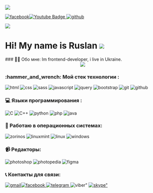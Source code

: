 ![](https://media.giphy.com/media/qgQUggAC3Pfv687qPC/giphy.gif)

 [![facebook](https://img.shields.io/badge/Facebook-1877F2?style=for-the-badge&logo=facebook&logoColor=white)](https://www.facebook.com/addin.whites/)[![Youtube Badge](https://img.shields.io/badge/YouTube-red?style=for-the-badge&logo=youtube&logoColor=white) ](https://www.youtube.com/channel/UC0PNHhJVhpDuubpSwe7XB2Q)[![github](https://img.shields.io/badge/GitHub-181717?logo=github&logoColor=fff&style=for-the-badge)](https://github.com/RusProgger)

![](https://komarev.com/ghpvc/?username=RusProgger&style=flat-square&color=blue)

Hi! My name is Ruslan ![](https://media.giphy.com/media/hvRJCLFzcasrR4ia7z/giphy.gif)
=====================================================================================

\### 👩‍💻 Обо мне: Im frontend-developer, i live in Ukraine. <span style="display:block;text-align:center"> ![](https://media.giphy.com/media/WUlplcMpOCEmTGBtBW/giphy.gif) </span> 

### :hammer\_and\_wrench: Мой стек технологии :  
  
![html](https://github.com/RusProgger/RusProgger/assets/105813644/be45eace-63b7-47a4-8bf9-c7325788e397)  ![css](https://github.com/RusProgger/RusProgger/assets/105813644/039c2cbc-20dc-4a75-bde4-a74e56f98126) ![sass](https://github.com/RusProgger/RusProgger/assets/105813644/be19e816-fd58-4930-ad3a-e022b931e1b5) ![javascript](https://img.shields.io/badge/JavaScript-F7DF1E?style=for-the-badge&logo=javascript&logoColor=black) ![jquery](https://img.shields.io/badge/jQuery-0769AD?style=for-the-badge&logo=jquery&logoColor=white)  ![bootstrap](https://img.shields.io/badge/Bootstrap-7952B3?logo=bootstrap&logoColor=fff&style=for-the-badge) ![git](https://img.shields.io/badge/Git-F05032?logo=git&logoColor=fff&style=for-the-badge) ![github](https://img.shields.io/badge/GitHub-181717?logo=github&logoColor=fff&style=for-the-badge)

### 💻 Языки программирования :  
  
![C](https://img.shields.io/badge/C-A8B9CC?logo=c&logoColor=fff&style=for-the-badge) ![С++](https://img.shields.io/badge/C%2B%2B-00599C?logo=cplusplus&logoColor=fff&style=for-the-badge) ![python](https://img.shields.io/badge/Python-3776AB?logo=python&logoColor=fff&style=for-the-badge) ![php](https://img.shields.io/badge/PHP-777BB4?style=for-the-badge&logo=php&logoColor=white) ![java](https://img.shields.io/badge/Java-ED8B00?style=for-the-badge&logo=openjdk&logoColor=white)

### 💾 Работаю в операционных системах:  
  
![zorinos](https://img.shields.io/badge/Zorin-15A6F0?logo=zorin&logoColor=fff&style=for-the-badge) ![linuxmint](https://img.shields.io/badge/Linux%20Mint-87CF3E?logo=linuxmint&logoColor=fff&style=for-the-badge) ![linux](https://img.shields.io/badge/Linux-FCC624?logo=linux&logoColor=000&style=for-the-badge) ![windows](https://img.shields.io/badge/Windows-0078D4?logo=windows&logoColor=fff&style=for-the-badge)

### 📹 Редакторы:  
  
![photoshop](https://img.shields.io/badge/Adobe%20Photoshop-31A8FF?logo=adobephotoshop&logoColor=fff&style=for-the-badge) ![photopedia](https://img.shields.io/badge/Photopea-18A497?logo=photopea&logoColor=fff&style=for-the-badge) ![figma](https://img.shields.io/badge/Figma-F24E1E?logo=figma&logoColor=fff&style=for-the-badge)

### 📞 Контакты для связи:  
  
 [![gmail](https://img.shields.io/badge/Gmail-EA4335?logo=gmail&logoColor=fff&style=for-the-badge)](mailto:ruslantimka92@gmail.com)[![facebook](https://img.shields.io/badge/Facebook-1877F2?logo=facebook&logoColor=fff&style=for-the-badge) ](https://www.facebook.com/addin.whites/)[![telegram](https://img.shields.io/badge/Telegram-26A5E4?logo=telegram&logoColor=fff&style=for-the-badge) ](#)![viber"](https://img.shields.io/badge/Viber-7360F2?logo=viber&logoColor=fff&style=for-the-badge) [![skype"](https://img.shields.io/badge/Skype-00AFF0?logo=skype&logoColor=fff&style=for-the-badge)](skype:timkanik92?chat)
